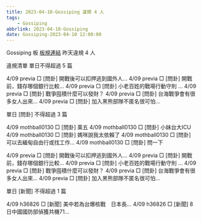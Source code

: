 ```yaml
---
title: 2023-04-10-Gossiping 違規 4 人
tags:
    - Gossiping
abbrlink: 2023-04-10-Gossiping
date: Gossiping-2023-04-10 12:00:00
---
```

Gossiping 板 [板規連結](https://www.ptt.cc/bbs/Gossiping/M.1637425085.A.07D.html)
昨天違規 4 人
<!-- more -->

違規清單
單日不得超過 5 篇

4/09 previa □ [問卦] 開戰後可以扣押逃到國外人…
4/09 previa □ [問卦] 開戰前，錢存哪個銀行比較…
4/09 previa □ [問卦] 小老百姓的戰場行動守則 …
4/09 previa □ [問卦] 戰爭囤積什麼可以發財？
4/09 previa □ [問卦] 台海戰爭會有很多女人出來…
4/09 previa □ [問卦] 加入黑熊部隊不匿名很可怕…

單日 [問卦] 不得超過 3 篇

4/09 mothball0130 □ [問卦] 乘五
4/09 mothball0130 □ [問卦] 小妹台大ICU
4/09 mothball0130 □ [問卦] 媽咪說我太依賴了
4/09 mothball0130 □ [問卦] 可以去緬甸自由行或找工作…
4/09 mothball0130 □ [問卦] 問一下

4/09 previa □ [問卦] 開戰後可以扣押逃到國外人…
4/09 previa □ [問卦] 開戰前，錢存哪個銀行比較…
4/09 previa □ [問卦] 小老百姓的戰場行動守則 …
4/09 previa □ [問卦] 戰爭囤積什麼可以發財？
4/09 previa □ [問卦] 台海戰爭會有很多女人出來…
4/09 previa □ [問卦] 加入黑熊部隊不匿名很可怕…

單日 [新聞] 不得超過 1 篇

4/09 h36826 □ [新聞] 美中若為台爆核戰　日本長…
4/09 h36826 □ [新聞] 8日中國國防部偵獲共機71…